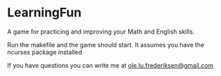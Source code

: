LearningFun
===========

A game for practicing and improving your Math and English skills.  

Run the makefile and the game should start.
It assumes you have the ncurses package installed

If you have questions you can write me at ole.lu.frederiksen@gmail.com
